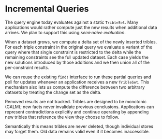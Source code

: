 # Incremental Queries

The query engine today evaluates against a static `TribleSet`. Many
applications would rather compute just the new results when additional
data arrives. We plan to support this using *semi‑naive evaluation*.

When a dataset grows, we compute a delta set of the newly inserted
tribles. For each triple constraint in the original query we evaluate a
variant of the query where that single constraint is restricted to the
delta while the remaining constraints see the full updated dataset. Each
case yields the new solutions introduced by those additions and we then
union all of the per‑constraint results.

We can reuse the existing `find!` interface to run these partial queries
and poll for updates whenever an application receives a new `TribleSet`.
This mechanism also lets us compute the difference between two arbitrary
datasets by treating the change set as the delta.

Removed results are not tracked. Tribles are designed to be monotonic
(CALM); new facts never invalidate previous conclusions. Applications can
represent contradictions explicitly and continue operating by appending
new tribles that reference the view they choose to follow.

Semantically this means tribles are never deleted, though individual
stores may forget them. Old data remains valid even if it becomes
inaccessible.
